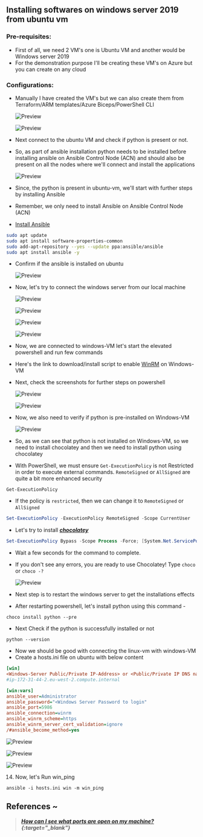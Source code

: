 ## Installing softwares on windows server 2019 from ubuntu vm

### Pre-requisites:

* First of all, we need 2 VM's one is Ubuntu VM and another would be Windows server 2019
* For the demonstration purpose I'll be creating these VM's on Azure but you can create on any cloud

### Configurations:

* Manually I have created the VM's but we can also create them from Terraform/ARM templates/Azure Biceps/PowerShell CLI
    
    ![Preview](img/ans1.png)
    
    ![Preview](img/ans2.png)

* Next connect to the ubuntu VM and check if python is present or not.
* So, as part of ansible installation python needs to be installed before installing ansible on Ansible Control Node (ACN) and should also be present on all the nodes where we'll connect and install the applications
  
  ![Preview](img/ans3.png)

* Since, the python is present in ubuntu-vm, we'll start with further steps by installing Ansible
* Remember, we only need to install Ansible on Ansible Control Node (ACN) 

* [Install Ansible](https://docs.ansible.com/ansible/latest/installation_guide/installation_distros.html#installing-ansible-on-ubuntu)

```bash
sudo apt update
sudo apt install software-properties-common
sudo add-apt-repository --yes --update ppa:ansible/ansible
sudo apt install ansible -y
```

* Confirm if the ansible is installed on ubuntu
    
    ![Preview](img/ans4.png)

* Now, let's try to connect the windows server from our local machine

    ![Preview](img/ans5.png)

    ![Preview](img/ans6.png)

    ![Preview](img/ans7.png)

    ![Preview](img/ans8.png)

* Now, we are connected to windows-VM let's start the elevated powershell and run few commands

* Here's the link to download/install script to enable [WinRM](https://raw.githubusercontent.com/ansible/ansible-documentation/c84880386a2f123ad5ee999bccfea4a502868663/examples/scripts/ConfigureRemotingForAnsible.ps1) on Windows-VM

* Next, check the screenshots for further steps on powershell
    
    ![Preview](img/ans9.png)
    
    ![Preview](img/ans14.png)

* Now, we also need to verify if python is pre-installed on Windows-VM
    
    ![Preview](img/ans10.png)

* So, as we can see that python is not installed on Windows-VM, so we need to install chocolatey and then we need to install python using chocolatey

* With PowerShell, we must ensure `Get-ExecutionPolicy` is not Restricted in order to execute external commands. `RemoteSigned` or `AllSigned` are quite a bit more enhanced security
```
Get-ExecutionPolicy
```

* If the policy is `restricted`, then we can change it to `RemoteSigned` or `AllSigned`
```powershell
Set-ExecutionPolicy -ExecutionPolicy RemoteSigned -Scope CurrentUser
```

* Let's try to install [_**chocolatey**_](https://chocolatey.org/install)
```powershell
Set-ExecutionPolicy Bypass -Scope Process -Force; [System.Net.ServicePointManager]::SecurityProtocol = [System.Net.ServicePointManager]::SecurityProtocol -bor 3072; iex ((New-Object System.Net.WebClient).DownloadString('https://community.chocolatey.org/install.ps1'))
```

* Wait a few seconds for the command to complete.
* If you don't see any errors, you are ready to use Chocolatey! Type `choco` or `choco -?`
    
    ![Preview](img/ans11.png)

* Next step is to restart the windows server to get the installations effects

* After restarting powershell, let's install python using this command -
```
choco install python --pre 
```

* Next Check if the python is successfully installed or not
```
python --version
```

* Now we should be good with connecting the linux-vm with windows-VM 
* Create a hosts.ini file on ubuntu with below content

```ini
[win]
<Windows-Server Public/Private IP-Address> or <Public/Private IP DNS name>
#ip-172-31-44-2.eu-west-2.compute.internal

[win:vars]
ansible_user=Administrator
ansible_password="<Windows Server Password to login"
ansible_port=5986
ansible_connection=winrm
ansible_winrm_scheme=https
ansible_winrm_server_cert_validation=ignore
/#ansible_become_method=yes
```

![Preview](img/ans12.png)

![Preview](img/ans13.png)

![Preview](img/ans15.png)

14. Now, let's Run win_ping
```
ansible -i hosts.ini win -m win_ping
```

## References ~

> _**[How can I see what ports are open on my machine?](https://askubuntu.com/questions/9368/how-can-i-see-what-ports-are-open-on-my-machine){:target="_blank"}**_

